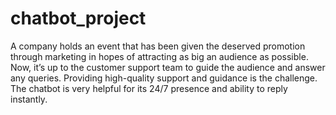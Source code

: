 # chatbot_project
A company holds an event that has been given the deserved promotion through marketing in hopes of attracting as big an audience as possible. Now, it’s up to the customer support team to guide the audience and answer any queries. Providing high-quality support and guidance is the challenge. The chatbot is very helpful for its 24/7 presence and ability to reply instantly.  
